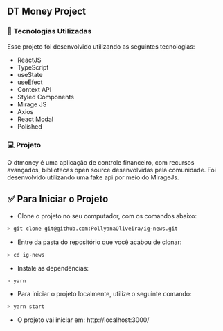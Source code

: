 ## DT Money Project

### 🚀 Tecnologias Utilizadas

Esse projeto foi desenvolvido utilizando as seguintes tecnologias:

- ReactJS
- TypeScript
- useState
- useEfect
- Context API
- Styled Components
- Mirage JS
- Axios
- React Modal
- Polished

### 💻 Projeto

O dtmoney é uma aplicação de controle financeiro, com recursos avançados, bibliotecas open source desenvolvidas pela comunidade. Foi desenvolvido utilizando uma fake api por meio do MirageJs.

## ✅ Para Iniciar o Projeto

 - Clone o projeto no seu computador, com os comandos abaixo:
 
```bash
> git clone git@github.com:PollyanaOliveira/ig-news.git
```

 - Entre da pasta do repositório que você acabou de clonar:

```bash
> cd ig-news
```

 - Instale as dependências:
 
```bash
> yarn
```

 - Para iniciar o projeto localmente, utilize o seguinte comando:
 
 ```bash
> yarn start
```

 - O projeto vai iniciar em: http://localhost:3000/

